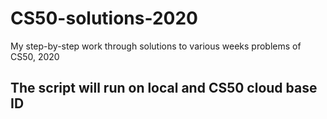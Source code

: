 # CS50-solutions-2020
My step-by-step work through solutions to various weeks problems of CS50, 2020
## The script will run on local and CS50 cloud base ID
